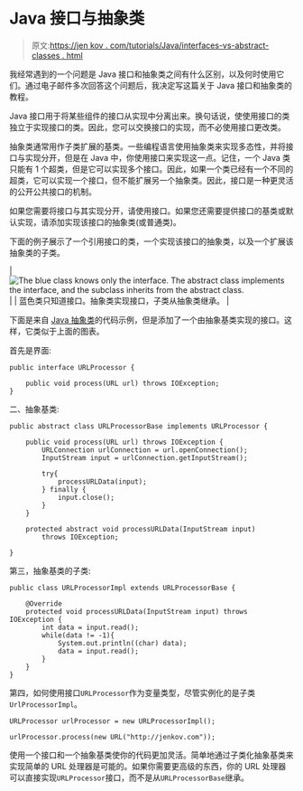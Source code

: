 # Java 接口与抽象类

> 原文:[https://jen kov . com/tutorials/Java/interfaces-vs-abstract-classes . html](https://jenkov.com/tutorials/java/interfaces-vs-abstract-classes.html)

我经常遇到的一个问题是 Java 接口和抽象类之间有什么区别，以及何时使用它们。通过电子邮件多次回答这个问题后，我决定写这篇关于 Java 接口和抽象类的教程。

Java 接口用于将某些组件的接口从实现中分离出来。换句话说，使使用接口的类独立于实现接口的类。因此，您可以交换接口的实现，而不必使用接口更改类。

抽象类通常用作子类扩展的基类。一些编程语言使用抽象类来实现多态性，并将接口与实现分开，但是在 Java 中，你使用接口来实现这一点。记住，一个 Java 类只能有 1 个超类，但是它可以实现多个接口。因此，如果一个类已经有一个不同的超类，它可以实现一个接口，但不能扩展另一个抽象类。因此，接口是一种更灵活的公开公共接口的机制。

如果您需要将接口与其实现分开，请使用接口。如果您还需要提供接口的基类或默认实现，请添加实现该接口的抽象类(或普通类)。

下面的例子展示了一个引用接口的类，一个实现该接口的抽象类，以及一个扩展该抽象类的子类。

| ![The blue class knows only the interface. The abstract class implements the interface, and the subclass inherits from the abstract class.](../Images/8edf9eb7bc39e22c61caeacc2e3edad6.png) |
| 蓝色类只知道接口。抽象类实现接口，子类从抽象类继承。 |

下面是来自 [Java 抽象类](abstract-classes.html)的代码示例，但是添加了一个由抽象基类实现的接口。这样，它类似于上面的图表。

首先是界面:

```
public interface URLProcessor {

    public void process(URL url) throws IOException;
}

```

二、抽象基类:

```
public abstract class URLProcessorBase implements URLProcessor {

    public void process(URL url) throws IOException {
        URLConnection urlConnection = url.openConnection();
        InputStream input = urlConnection.getInputStream();

        try{
            processURLData(input);
        } finally {
            input.close();
        }
    }

    protected abstract void processURLData(InputStream input)
        throws IOException;

}

```

第三，抽象基类的子类:

```
public class URLProcessorImpl extends URLProcessorBase {

    @Override
    protected void processURLData(InputStream input) throws IOException {
        int data = input.read();
        while(data != -1){
            System.out.println((char) data);
            data = input.read();
        }
    }
}

```

第四，如何使用接口`URLProcessor`作为变量类型，尽管实例化的是子类`UrlProcessorImpl`。

```
URLProcessor urlProcessor = new URLProcessorImpl();

urlProcessor.process(new URL("http://jenkov.com"));

```

使用一个接口和一个抽象基类使你的代码更加灵活。简单地通过子类化抽象基类来实现简单的 URL 处理器是可能的。如果你需要更高级的东西，你的 URL 处理器可以直接实现`URLProcessor`接口，而不是从`URLProcessorBase`继承。